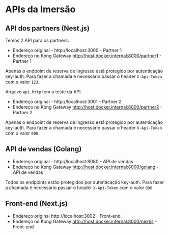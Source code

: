 # APIs da Imersão

## API dos partners (Nest.js)

Temos 2 API para os partners:

- Endereço original - http://localhost:3000 - Partner 1
- Endereço no Kong Gateway http://host.docker.internal:8000/partner1 - Partner 1

Apenas o endpoint de reserva de ingresso está protegido por autenticação key-auth.
Para fazer a chamada é necessário passar o header `X-Api-Token` com o valor `123`.

Arquivo `api.http` tem o teste da API.

- Endereço original - http://localhost:3001 - Partner 2
- Endereço no Kong Gateway http://host.docker.internal:8000/partner2 - Partner 2

Apenas o endpoint de reserva de ingresso está protegido por autenticação key-auth.
Para fazer a chamada é necessário passar o header `X-Api-Token` com o valor `000`.

## API de vendas (Golang)

- Endereço original - http://localhost:8080 - API de vendas
- Endereço no Kong Gateway http://host.docker.internal:8000/golang - API de vendas

Todos os endpoints estão protegidos por autenticação key-auth.
Para fazer a chamada é necessário passar o header `X-Api-Token` com o valor `890`.

## Front-end (Next.js)

- Endereço original http://localhost:3002 - Front-end
- Endereço no Kong Gateway http://host.docker.internal:8000/nextjs - Front-end
